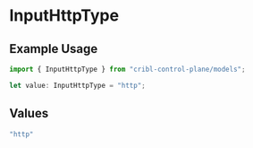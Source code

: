 # InputHttpType

## Example Usage

```typescript
import { InputHttpType } from "cribl-control-plane/models";

let value: InputHttpType = "http";
```

## Values

```typescript
"http"
```